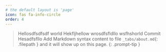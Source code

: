 ```yaml
---
# the default layout is 'page'
icon: fas fa-info-circle
order: 4
---
```


> Hellosdfsdfsdf world Hekfljhellow wrosdfsfldllo wsfhshorld Commit Hesadfsfllo Add Markdown syntax content to file `_tabs/about.md`{: .filepath } and it will show up on this page.
{: .prompt-tip }
